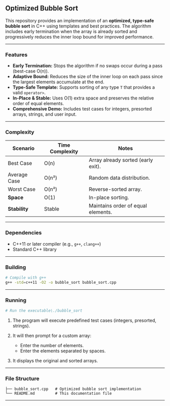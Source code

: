 ## Optimized Bubble Sort

This repository provides an implementation of an **optimized, type-safe bubble sort** in C++ using templates and best practices. The algorithm includes early termination when the array is already sorted and progressively reduces the inner loop bound for improved performance.

---

### Features

* **Early Termination:** Stops the algorithm if no swaps occur during a pass (best-case O(n)).
* **Adaptive Bound:** Reduces the size of the inner loop on each pass since the largest elements accumulate at the end.
* **Type-Safe Template:** Supports sorting of any type `T` that provides a valid `operator>`.
* **In-Place & Stable:** Uses O(1) extra space and preserves the relative order of equal elements.
* **Comprehensive Demo:** Includes test cases for integers, presorted arrays, strings, and user input.

---

### Complexity

| Scenario      | Time Complexity | Notes                              |
| ------------- | --------------- | ---------------------------------- |
| Best Case     | O(n)            | Array already sorted (early exit). |
| Average Case  | O(n²)           | Random data distribution.          |
| Worst Case    | O(n²)           | Reverse-sorted array.              |
| **Space**     | O(1)            | In-place sorting.                  |
| **Stability** | Stable          | Maintains order of equal elements. |

---

### Dependencies

* C++11 or later compiler (e.g., `g++`, `clang++`)
* Standard C++ library

---

### Building

```bash
# Compile with g++
g++ -std=c++11 -O2 -o bubble_sort bubble_sort.cpp
```

---

### Running

```bash
# Run the executable\./bubble_sort
```

1. The program will execute predefined test cases (integers, presorted, strings).
2. It will then prompt for a custom array:

   * Enter the number of elements.
   * Enter the elements separated by spaces.
3. It displays the original and sorted arrays.

---

### File Structure

```plaintext
├── bubble_sort.cpp   # Optimized bubble sort implementation
└── README.md         # This documentation file
```

---
